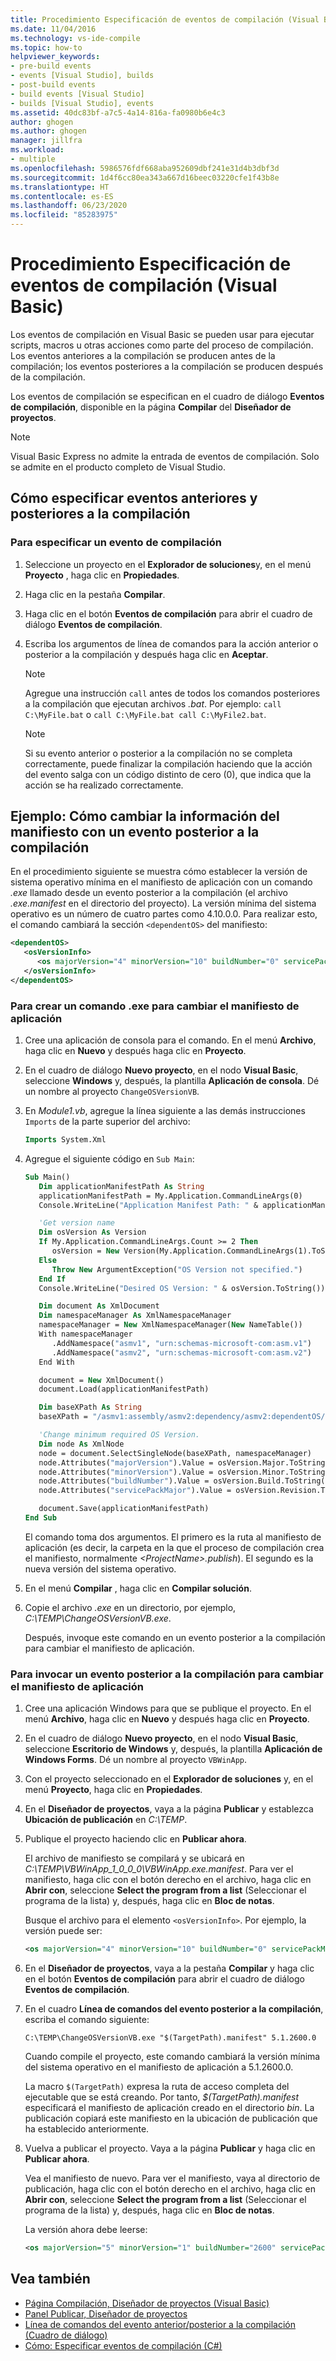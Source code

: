```yaml
---
title: Procedimiento Especificación de eventos de compilación (Visual Basic)
ms.date: 11/04/2016
ms.technology: vs-ide-compile
ms.topic: how-to
helpviewer_keywords:
- pre-build events
- events [Visual Studio], builds
- post-build events
- build events [Visual Studio]
- builds [Visual Studio], events
ms.assetid: 40dc83bf-a7c5-4a14-816a-fa0980b6e4c3
author: ghogen
ms.author: ghogen
manager: jillfra
ms.workload:
- multiple
ms.openlocfilehash: 5986576fdf668aba952609dbf241e31d4b3dbf3d
ms.sourcegitcommit: 1d4f6cc80ea343a667d16beec03220cfe1f43b8e
ms.translationtype: HT
ms.contentlocale: es-ES
ms.lasthandoff: 06/23/2020
ms.locfileid: "85283975"
---
```

# <a name="how-to-specify-build-events-visual-basic"></a>Procedimiento Especificación de eventos de compilación (Visual Basic)

Los eventos de compilación en Visual Basic se pueden usar para ejecutar scripts, macros u otras acciones como parte del proceso de compilación. Los eventos anteriores a la compilación se producen antes de la compilación; los eventos posteriores a la compilación se producen después de la compilación.

Los eventos de compilación se especifican en el cuadro de diálogo **Eventos de compilación**, disponible en la página **Compilar** del **Diseñador de proyectos**.

> [!NOTE]
> Visual Basic Express no admite la entrada de eventos de compilación. Solo se admite en el producto completo de Visual Studio.

## <a name="how-to-specify-pre-build-and-post-build-events"></a>Cómo especificar eventos anteriores y posteriores a la compilación

### <a name="to-specify-a-build-event"></a>Para especificar un evento de compilación

1. Seleccione un proyecto en el **Explorador de soluciones**y, en el menú **Proyecto** , haga clic en **Propiedades**.

2. Haga clic en la pestaña **Compilar**.

3. Haga clic en el botón **Eventos de compilación** para abrir el cuadro de diálogo **Eventos de compilación**.

4. Escriba los argumentos de línea de comandos para la acción anterior o posterior a la compilación y después haga clic en **Aceptar**.

    > [!NOTE]
    > Agregue una instrucción `call` antes de todos los comandos posteriores a la compilación que ejecutan archivos *.bat*. Por ejemplo: `call C:\MyFile.bat` o `call C:\MyFile.bat call C:\MyFile2.bat`.

    > [!NOTE]
    > Si su evento anterior o posterior a la compilación no se completa correctamente, puede finalizar la compilación haciendo que la acción del evento salga con un código distinto de cero (0), que indica que la acción se ha realizado correctamente.

## <a name="example-how-to-change-manifest-information-using-a-post-build-event"></a>Ejemplo: Cómo cambiar la información del manifiesto con un evento posterior a la compilación

En el procedimiento siguiente se muestra cómo establecer la versión de sistema operativo mínima en el manifiesto de aplicación con un comando *.exe* llamado desde un evento posterior a la compilación (el archivo *.exe.manifest* en el directorio del proyecto). La versión mínima del sistema operativo es un número de cuatro partes como 4.10.0.0. Para realizar esto, el comando cambiará la sección `<dependentOS>` del manifiesto:

```xml
<dependentOS>
   <osVersionInfo>
      <os majorVersion="4" minorVersion="10" buildNumber="0" servicePackMajor="0" />
   </osVersionInfo>
</dependentOS>
```

### <a name="to-create-an-exe-command-to-change-the-application-manifest"></a>Para crear un comando .exe para cambiar el manifiesto de aplicación

1. Cree una aplicación de consola para el comando. En el menú **Archivo**, haga clic en **Nuevo** y después haga clic en **Proyecto**.

2. En el cuadro de diálogo **Nuevo proyecto**, en el nodo **Visual Basic**, seleccione **Windows** y, después, la plantilla **Aplicación de consola**. Dé un nombre al proyecto `ChangeOSVersionVB`.

3. En *Module1.vb*, agregue la línea siguiente a las demás instrucciones `Imports` de la parte superior del archivo:

   ```vb
   Imports System.Xml
   ```

4. Agregue el siguiente código en `Sub Main`:

   ```vb
   Sub Main()
      Dim applicationManifestPath As String
      applicationManifestPath = My.Application.CommandLineArgs(0)
      Console.WriteLine("Application Manifest Path: " & applicationManifestPath.ToString)

      'Get version name
      Dim osVersion As Version
      If My.Application.CommandLineArgs.Count >= 2 Then
         osVersion = New Version(My.Application.CommandLineArgs(1).ToString)
      Else
         Throw New ArgumentException("OS Version not specified.")
      End If
      Console.WriteLine("Desired OS Version: " & osVersion.ToString())

      Dim document As XmlDocument
      Dim namespaceManager As XmlNamespaceManager
      namespaceManager = New XmlNamespaceManager(New NameTable())
      With namespaceManager
         .AddNamespace("asmv1", "urn:schemas-microsoft-com:asm.v1")
         .AddNamespace("asmv2", "urn:schemas-microsoft-com:asm.v2")
      End With

      document = New XmlDocument()
      document.Load(applicationManifestPath)

      Dim baseXPath As String
      baseXPath = "/asmv1:assembly/asmv2:dependency/asmv2:dependentOS/asmv2:osVersionInfo/asmv2:os"

      'Change minimum required OS Version.
      Dim node As XmlNode
      node = document.SelectSingleNode(baseXPath, namespaceManager)
      node.Attributes("majorVersion").Value = osVersion.Major.ToString()
      node.Attributes("minorVersion").Value = osVersion.Minor.ToString()
      node.Attributes("buildNumber").Value = osVersion.Build.ToString()
      node.Attributes("servicePackMajor").Value = osVersion.Revision.ToString()

      document.Save(applicationManifestPath)
   End Sub
   ```

   El comando toma dos argumentos. El primero es la ruta al manifiesto de aplicación (es decir, la carpeta en la que el proceso de compilación crea el manifiesto, normalmente *\<ProjectName>.publish*). El segundo es la nueva versión del sistema operativo.

5. En el menú **Compilar** , haga clic en **Compilar solución**.

6. Copie el archivo *.exe* en un directorio, por ejemplo, *C:\TEMP\ChangeOSVersionVB.exe*.

   Después, invoque este comando en un evento posterior a la compilación para cambiar el manifiesto de aplicación.

### <a name="to-invoke-a-post-build-event-to-change-the-application-manifest"></a>Para invocar un evento posterior a la compilación para cambiar el manifiesto de aplicación

1. Cree una aplicación Windows para que se publique el proyecto. En el menú **Archivo**, haga clic en **Nuevo** y después haga clic en **Proyecto**.

2. En el cuadro de diálogo **Nuevo proyecto**, en el nodo **Visual Basic**, seleccione **Escritorio de Windows** y, después, la plantilla **Aplicación de Windows Forms**. Dé un nombre al proyecto `VBWinApp`.
3. Con el proyecto seleccionado en el **Explorador de soluciones** y, en el menú **Proyecto**, haga clic en **Propiedades**.

4. En el **Diseñador de proyectos**, vaya a la página **Publicar** y establezca **Ubicación de publicación** en *C:\TEMP*.

5. Publique el proyecto haciendo clic en **Publicar ahora**.

     El archivo de manifiesto se compilará y se ubicará en *C:\TEMP\VBWinApp_1_0_0_0\VBWinApp.exe.manifest*. Para ver el manifiesto, haga clic con el botón derecho en el archivo, haga clic en **Abrir con**, seleccione **Select the program from a list** (Seleccionar el programa de la lista) y, después, haga clic en **Bloc de notas**.

     Busque el archivo para el elemento `<osVersionInfo>`. Por ejemplo, la versión puede ser:

    ```xml
    <os majorVersion="4" minorVersion="10" buildNumber="0" servicePackMajor="0" />
    ```

6. En el **Diseñador de proyectos**, vaya a la pestaña **Compilar** y haga clic en el botón **Eventos de compilación** para abrir el cuadro de diálogo **Eventos de compilación**.

7. En el cuadro **Línea de comandos del evento posterior a la compilación**, escriba el comando siguiente:

     `C:\TEMP\ChangeOSVersionVB.exe "$(TargetPath).manifest" 5.1.2600.0`

     Cuando compile el proyecto, este comando cambiará la versión mínima del sistema operativo en el manifiesto de aplicación a 5.1.2600.0.

     La macro `$(TargetPath)` expresa la ruta de acceso completa del ejecutable que se está creando. Por tanto, *$(TargetPath).manifest* especificará el manifiesto de aplicación creado en el directorio *bin*. La publicación copiará este manifiesto en la ubicación de publicación que ha establecido anteriormente.

8. Vuelva a publicar el proyecto. Vaya a la página **Publicar** y haga clic en **Publicar ahora**.

     Vea el manifiesto de nuevo. Para ver el manifiesto, vaya al directorio de publicación, haga clic con el botón derecho en el archivo, haga clic en **Abrir con**, seleccione **Select the program from a list** (Seleccionar el programa de la lista) y, después, haga clic en **Bloc de notas**.

     La versión ahora debe leerse:

    ```xml
    <os majorVersion="5" minorVersion="1" buildNumber="2600" servicePackMajor="0" />
    ```

## <a name="see-also"></a>Vea también

- [Página Compilación, Diseñador de proyectos (Visual Basic)](../ide/reference/compile-page-project-designer-visual-basic.md)
- [Panel Publicar, Diseñador de proyectos](../ide/reference/publish-page-project-designer.md)
- [Línea de comandos del evento anterior/posterior a la compilación (Cuadro de diálogo)](../ide/reference/pre-build-event-post-build-event-command-line-dialog-box.md)
- [Cómo: Especificar eventos de compilación (C#)](../ide/how-to-specify-build-events-csharp.md)
